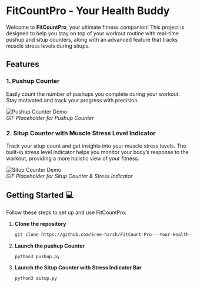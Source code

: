 # FitCountPro - Your Health Buddy

Welcome to **FitCountPro**, your ultimate fitness companion! This project is designed to help you stay on top of your workout routine with real-time pushup and situp counters, along with an advanced feature that tracks muscle stress levels during situps.

## Features 

### 1. Pushup Counter
Easily count the number of pushups you complete during your workout. Stay motivated and track your progress with precision.

![Pushup Counter Demo](/assets/situp.gif)  
*GIF Placeholder for Pushup Counter*

### 2. Situp Counter with Muscle Stress Level Indicator
Track your situp count and get insights into your muscle stress levels. The built-in stress level indicator helps you monitor your body’s response to the workout, providing a more holistic view of your fitness.

![Situp Counter Demo](link_to_situp_gif)  
*GIF Placeholder for Situp Counter & Stress Indicator*

## Getting Started 💻

Follow these steps to set up and use FitCountPro:

1. **Clone the repository**  
   ```bash
   git clone https://github.com/Sree-harsh/FitCount-Pro---Your-Health-Buddy-.git

2. **Launch the pushup Counter**
   ```bash
   python3 pushup.py
   
3. **Launch the Situp Counter with Stress Indicator Bar**
   ```bash
   python3 situp.py

